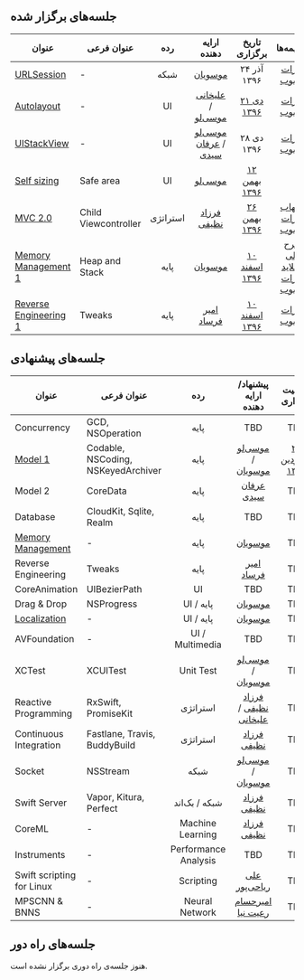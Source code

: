## جلسه‌های برگزار شده

| عنوان  | عنوان فرعی | رده | ارایه دهنده | تاریخ برگزاری | ضمیمه‌ها |
| -----  | --------- |:------:|:-------------------:|:-------------------:|:-----:|
| [URLSession][URLSession-index] | - | شبکه | [موسویان][amosavian] | ۲۴ آذر ۱۳۹۶ | [آپارات][URLSession-aparat] <br/> [یوتیوب][URLSession-youtube] |
| [Autolayout][Autolayout-index] | - | UI | [علیخانی][devAlikhani] / [موسی‌لو][farshadmb] | [۲۱ دی ۱۳۹۶][Autolayout-evand] | [آپارات][Autolayout-aparat] <br/> [یوتیوب][Autolayout-youtube] |
| [UIStackView][UIStackView-index] | - | UI | [موسی‌لو][farshadmb] / [عرفان سیدی][NSErfan] | ۲۸ دی ۱۳۹۶ | [آپارات][UIStackView-aparat] <br/> [یوتیوب][UIStackView-youtube] |
| [Self sizing][SelfSizing-index] | Safe area | UI | [موسی‌لو][farshadmb] | [۱۲ بهمن ۱۳۹۶][SelfSizing-evand] |  |
| [MVC 2.0][MVC2-index] | Child Viewcontroller | استراتژی | [فرزاد نظیفی][euwars] | [۲۶ بهمن ۱۳۹۶][MVC2-evand] | [گیتهاب][MVC2-github] <br/> [آپارات][MVC2-aparat] <br/> [یوتیوب][MVC2-youtube] |
| [Memory Management 1][Session-5-index] | Heap and Stack | پایه | [موسویان][amosavian] | [۱۰ اسفند ۱۳۹۶][Session-5-evand] | [طرح کلی][memory-management-outline] <br/> [اسلاید][MemMan-1-keynote] <br/> [آپارات][MemMan-1-aparat] <br/> [یوتیوب][MemMan-1-youtube] |
| [Reverse Engineering 1][Session-5-index] | Tweaks | پایه | [امیر فرساد][amirfrsd] | [۱۰ اسفند ۱۳۹۶][Session-5-evand] | [آپارات][Reverse-Eng-1-aparat] <br/> [یوتیوب][Reverse-Eng-1-youtube] |

## جلسه‌های پیشنهادی

| عنوان  | عنوان فرعی | رده | پیشنهاد/ارایه دهنده | وضعیت برگزاری |
| -----  | --------- |:------:|:-------------------:|:-------------------:|
| Concurrency | GCD, NSOperation | پایه | TBD | TBD |
| [Model 1][archiving-outline] | Codable, NSCoding, NSKeyedArchiver | پایه | [موسی‌لو][farshadmb] / [موسویان][amosavian] | [۲۳ فروردین ۱۳۹۷][Model-1-evand] |
| Model 2 | CoreData | پایه | [عرفان سیدی][NSErfan] | TBD |
| Database | CloudKit, Sqlite, Realm | پایه | TBD | TBD |
| [Memory Management][memory-management-outline] | - | پایه | [موسویان][amosavian] | TBD |
| Reverse Engineering | Tweaks | پایه | [امیر فرساد][amirfrsd] | TBD |
| CoreAnimation | UIBezierPath | UI | TBD | TBD |
| Drag & Drop | NSProgress | UI / پایه | [موسویان][amosavian] | TBD |
| [Localization][localization-outline] | - | UI / پایه | [موسویان][amosavian] | TBD |
| AVFoundation | - | UI / Multimedia | TBD | TBD |
| XCTest | XCUITest | Unit Test | [موسی‌لو][farshadmb] / [موسویان][amosavian] | TBD |
| Reactive Programming | RxSwift, PromiseKit | استراتژی | [فرزاد نظیفی][euwars] / [علیخانی][devAlikhani]| TBD |
| Continuous Integration | Fastlane, Travis, BuddyBuild | استراتژی | [فرزاد نظیفی][euwars]  | TBD |
| Socket | NSStream | شبکه | [موسی‌لو][farshadmb] / [موسویان][amosavian] | TBD |
| Swift Server | Vapor, Kitura, Perfect | شبکه / بک‌اند | [فرزاد نظیفی][euwars] | TBD |
| CoreML | - | Machine Learning | [فرزاد نظیفی][euwars] | TBD |
| Instruments | - | Performance Analysis | TBD | TBD |
| Swift scripting for Linux | - | Scripting | [علی ریاحی‌پور][alirp88] | TBD |
| MPSCNN & BNNS | - | Neural Network | [ امیرحسام رعیت نیا][hrayatnia] | TBD |

## جلسه‌های راه دور

هنوز جلسه‌ی راه دوری برگزار نشده است.


[amosavian]: https://github.com/amosavian
[farshadmb]: https://github.com/farshadmb
[euwars]: https://github.com/euwars
[NSErfan]: https://github.com/NSErfan
[devAlikhani]: https://github.com/devAlikhani
[emranovin]: https://github.com/emranovin
[amirfrsd]: https://github.com/amirfrsd
[mkhoshpour]: https://github.com/mkhoshpour
[alirp88]:https://github.com/alirp88
[hrayatnia]: https://githuv.com/hrayatnia

[URLSession-index]: http://nstehran.ir/1396/10/26/دورهمی-nsurlsession/
[URLSession-aparat]: https://www.aparat.com/v/ibPz0
[URLSession-youtube]: https://www.youtube.com/watch?v=wJovQPrl9kc

[Autolayout-index]: http://nstehran.ir/1396/10/26/دورهمی-ui-development/
[Autolayout-evand]: https://evand.com/events/tehran-wwdc-1
[Autolayout-aparat]: https://www.aparat.com/v/9KlEg
[Autolayout-youtube]: https://www.youtube.com/watch?v=Bq0j-bqdAp0

[UIStackView-index]: http://nstehran.ir/1396/10/26/دورهمی-uistackview/
[UIStackView-aparat]: https://www.aparat.com/v/sJcx2
[UIStackView-youtube]: https://www.youtube.com/watch?v=q41qNZ-xHfU

[SelfSizing-index]: http://nstehran.ir/1396/11/08/دورهمی-ui-development-self-sizing/
[SelfSizing-evand]: https://evand.com/events/nstehran3

[MVC2-index]: http://nstehran.ir/1396/11/17/دورهمی-mvc/
[MVC2-evand]: https://evand.com/events/nstehran4
[MVC2-aparat]: https://www.aparat.com/v/f2Nst
[MVC2-github]: https://github.com/NSTehran/Session-4---MVC-2.0
[MVC2-youtube]: https://www.youtube.com/watch?v=c93l2SQes1Q

[Session-5-index]: https://nstehran.ir/1396/12/07/موضوع-دورهمی-مدیریت-حافظه-و-مهندسی-معک/
[Session-5-evand]: https://evand.com/events/nstehran5
[MemMan-1-keynote]: https://www.icloud.com/keynote/0ncZc81V0XuZ9pLZ8WT-82GuA#MemManage
[MemMan-1-aparat]: https://www.aparat.com/v/FOnv0
[MemMan-1-youtube]: https://www.youtube.com/watch?v=30cgKIJeRk8
[Reverse-Eng-1-aparat]: https://www.aparat.com/v/FWV9r
[Reverse-Eng-1-youtube]: https://www.youtube.com/watch?v=YbqkGh0HlZ4

[Model-1-evand]: https://evand.com/events/nstehran6

[memory-management-outline]: outlines/memory-management.md
[localization-outline]: outlines/localization.md
[archiving-outline]: outlines/archiving.md
